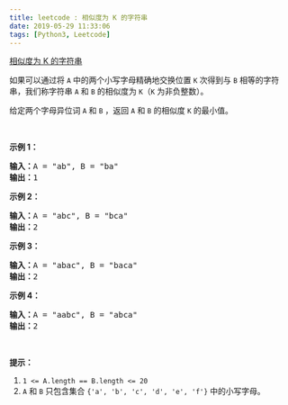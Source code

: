 ```yaml
---
title: leetcode : 相似度为 K 的字符串
date: 2019-05-29 11:33:06
tags: [Python3, Leetcode]
---
```


[相似度为 K 的字符串](https://leetcode-cn.com/problems/k-similar-strings/)

<p>如果可以通过将 <code>A</code> 中的两个小写字母精确地交换位置 <code>K</code> 次得到与 <code>B</code> 相等的字符串，我们称字符串&nbsp;<code>A</code>&nbsp;和&nbsp;<code>B</code>&nbsp;的相似度为 <code>K</code>（<code>K</code>&nbsp;为非负整数）。</p>

<!-- more -->

<p>给定两个字母异位词&nbsp;<code>A</code>&nbsp;和&nbsp;<code>B</code>&nbsp;，返回 <code>A</code> 和 <code>B</code>&nbsp;的相似度 <code>K</code> 的最小值。</p>

<p>&nbsp;</p>

<p><strong>示例 1：</strong></p>

<pre><strong>输入：</strong>A = &quot;ab&quot;, B = &quot;ba&quot;
<strong>输出：</strong>1
</pre>

<p><strong>示例 2：</strong></p>

<pre><strong>输入：</strong>A = &quot;abc&quot;, B = &quot;bca&quot;
<strong>输出：</strong>2
</pre>

<p><strong>示例 3：</strong></p>

<pre><strong>输入：</strong>A = &quot;abac&quot;, B = &quot;baca&quot;
<strong>输出：</strong>2
</pre>

<p><strong>示例 4：</strong></p>

<pre><strong>输入：</strong>A = &quot;aabc&quot;, B = &quot;abca&quot;
<strong>输出：</strong>2</pre>

<p>&nbsp;</p>

<p><strong>提示：</strong></p>

<ol>
	<li><code>1 &lt;= A.length == B.length &lt;= 20</code></li>
	<li><code>A</code>&nbsp;和&nbsp;<code>B</code>&nbsp;只包含集合&nbsp;<code>{&#39;a&#39;, &#39;b&#39;, &#39;c&#39;, &#39;d&#39;, &#39;e&#39;, &#39;f&#39;}</code>&nbsp;中的小写字母。</li>
</ol>
